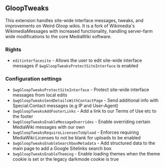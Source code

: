 ## GloopTweaks
This extension handles site-wide interface messages, tweaks, and improvements on Weird Gloop wikis. It is a fork of Wikimedia's WikimediaMessages with increased functionality, handling server-farm wide modifications to the core MediaWiki software.

### Rights
* `editinterfacesite` - Allows the user to edit site-wide interface messages if `$wgGloopTweaksProtectSiteInterface` is enabled

### Configuration settings
* `$wgGloopTweaksProtectSiteInterface` - Protect site-wide interface messages from local edits
* `$wgGloopTweaksSendDetailsWithContactPage` - Send additional info with Special:Contact messages (e.g IP and User-Agent)
* `$wgGloopTweaksAddFooterLinks` - Add a link to our Terms of Use etc to the footer
* `$wgGloopTweaksEnableMessageOverrides` - Enable overriding certain MediaWiki messages with our own
* `$wgGloopTweaksRequireLicensesToUpload` - Enforces requiring MediaWiki:Licenses to not be blank for uploads to be enabled
* `$wgGloopTweaksEnableSearchboxMetadata` - Add structured data to the main page to add a Google Sitelinks search box
* `$wgGloopTweaksEnableTheming` - Enable loading themes when the theme cookie is set or the legacy darkmode cookie is true
